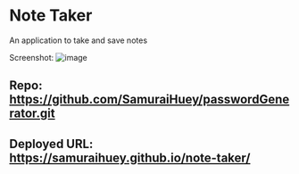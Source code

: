 # Note Taker
An application to take and save notes

Screenshot:
![image](https://user-images.githubusercontent.com/89109404/145124463-ae3c354a-fdcd-4146-87a2-728cb95143ad.png)

## Repo: https://github.com/SamuraiHuey/passwordGenerator.git
## Deployed URL: https://samuraihuey.github.io/note-taker/